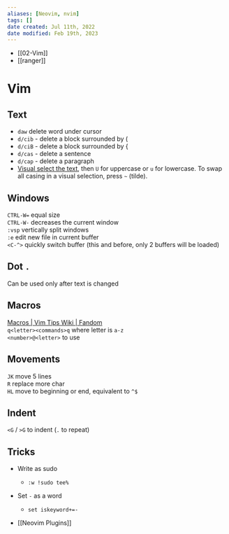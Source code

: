 ```yaml
---
aliases: [Neovim, nvim]
tags: [] 
date created: Jul 11th, 2022
date modified: Feb 19th, 2023
---
```

- [[02-Vim]]
- [[ranger]]

# Vim

## Text
- `daw` delete word under cursor
- `d/cib` - delete a block surrounded by (
- `d/ciB` - delete a block surrounded by {
- `d/cas` - delete a sentence
- `d/cap` - delete a paragraph
- [Visual select the text](http://vimdoc.sourceforge.net/htmldoc/visual.html#visual-use), then `U` for uppercase or `u` for lowercase. To swap all casing in a visual selection, press `~` (tilde).

## Windows
`CTRL-W=` equal size  
`CTRL-W-` decreases the current window  
`:vsp` vertically split windows  
`:e` edit new file in current buffer  
`<C-^>` quickly switch buffer (this and before, only 2 buffers will be loaded)

## Dot `.`
Can be used only after text is changed

## Macros
[Macros | Vim Tips Wiki | Fandom](https://vim.fandom.com/wiki/Macros)  
`q<letter><commands>q` where letter is `a-z`  
`<number>@<letter>` to use

## Movements
`JK` move 5 lines  
`R` replace more char  
`HL` move to beginning or end, equivalent to `^$` 

## Indent
`<G` / `>G` to indent (`.` to repeat)

## Tricks
- Write as sudo
	- `:w !sudo tee%`
- Set `-` as a word
	- `set iskeyword+=-`

- [[Neovim Plugins]]